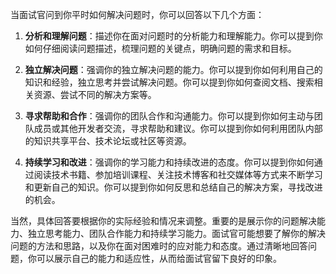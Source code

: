 当面试官问到你平时如何解决问题时，你可以回答以下几个方面：

1. **分析和理解问题**：描述你在面对问题时的分析能力和理解能力。你可以提到你如何仔细阅读问题描述，梳理问题的关键点，明确问题的需求和目标。

2. **独立解决问题**：强调你的独立解决问题的能力。你可以提到你如何利用自己的知识和经验，独立思考并尝试解决问题。你可以提到你如何查阅文档、搜索相关资源、尝试不同的解决方案等。

3. **寻求帮助和合作**：强调你的团队合作和沟通能力。你可以提到你如何主动与团队成员或其他开发者交流，寻求帮助和建议。你可以提到你如何利用团队内部的知识共享平台、技术论坛或社区等资源。

4. **持续学习和改进**：强调你的学习能力和持续改进的态度。你可以提到你如何通过阅读技术书籍、参加培训课程、关注技术博客和社交媒体等方式来不断学习和更新自己的知识。你可以提到你如何反思和总结自己的解决方案，寻找改进的机会。

当然，具体回答要根据你的实际经验和情况来调整。重要的是展示你的问题解决能力、独立思考能力、团队合作能力和持续学习能力。面试官可能想要了解你的解决问题的方法和思路，以及你在面对困难时的应对能力和态度。通过清晰地回答问题，你可以展示自己的能力和适应性，从而给面试官留下良好的印象。
